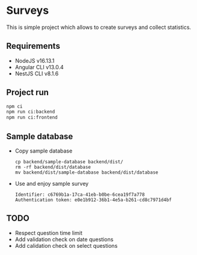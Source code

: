 # Surveys
This is simple project which allows to create surveys and collect statistics.

## Requirements
- NodeJS v16.13.1
- Angular CLI v13.0.4
- NestJS CLI v8.1.6

## Project run
```bash
npm ci
npm run ci:backend
npm run ci:frontend
```

## Sample database
- Copy sample database
    ```
    cp backend/sample-database backend/dist/ 
    rm -rf backend/dist/database  
    mv backend/dist/sample-database backend/dist/database
    ```
- Use and enjoy sample survey
    ```
    Identifier: c6769b1a-17ca-41eb-b0be-6cea19f7a778
    Authentication token: e0e1b912-36b1-4e5a-b261-cd8c7971d4bf
    ```

## TODO
- Respect question time limit
- Add validation check on date questions
- Add calidation check on select questions